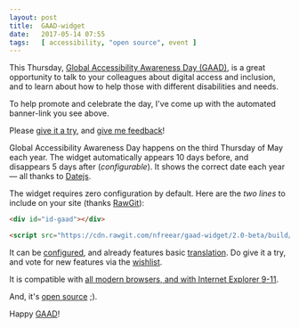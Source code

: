 ```yaml
---
layout: post
title:  GAAD-widget
date:   2017-05-14 07:55
tags:   [ accessibility, "open source", event ]
---
```



This Thursday, [Global Accessibility Awareness Day (GAAD)][gaad], is a great
opportunity to talk to your colleagues about digital access and inclusion,
and to learn about how to help those with different disabilities and needs.

To help promote and celebrate the day,
I've come up with the automated banner-link you see above.

Please [give it a try][try], and [give me feedback][bug]!

Global Accessibility Awareness Day happens on the third Thursday of May each year.
The widget automatically appears 10 days before, and disappears 5 days after (_configurable_).
It shows the correct date each year — all thanks to [Datejs][].

The widget requires zero configuration by default.
Here are the _two lines_ to include on your site (thanks [RawGit][]):

```html
<div id="id-gaad"></div>

<script src="https://cdn.rawgit.com/nfreear/gaad-widget/2.0-beta/build/GAAD.widget.js"></script>
```

It can be [configured][usage], and already features basic [translation][].
Do give it a try, and vote for new features via the [wishlist][].

It is compatible with [all modern browsers, and with Internet Explorer 9-11][ie].

And, it's [open source][MIT] ;).

Happy [GAAD][]!



[GAAD]: http://globalaccessibilityawarenessday.org/?utm_source=github&utm_campaign=gaad-widget
[@gbla11yday]: https://twitter.com/gbla11yday
[@nfreear]: https://twitter.com/nfreear "Twitter: @nfreear"
[blog]: http://nick.freear.org.uk/2017/05/14/gaad-widget.html
[try]: https://github.com/nfreear/gaad-widget "Try 'gaad-widget'"
[bug]: https://github.com/nfreear/gaad-widget/issues "Give feedback and report issues"
[usage]: https://github.com/nfreear/gaad-widget#usage "Usage"
[translation]: https://github.com/nfreear/gaad-widget#translation "Translation"
[wishlist]: https://github.com/nfreear/gaad-widget/issues/2#!-Wishlist "Wishlist"
[ie]: https://github.com/nfreear/gaad-widget/issues/3#!-MSIE-9-11 "Browser compatibility"
[Datejs]: https://github.com/datejs/Datejs
[RawGit]: https://rawgit.com/
    "Content delivery network (CDN); serves Git files with the correct mime-type."
[MIT]: https://github.com/nfreear/gaad-widget#license "MIT License"

